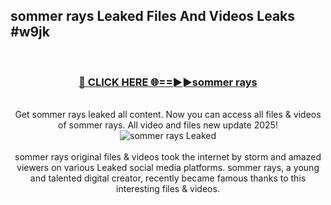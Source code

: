 ## sommer rays Leaked Files And Videos Leaks #w9jk
<br>
<div align="center">
<h3><a href="https://watchclip.my.id/sommer rays" rel="nofollow">🔴 CLICK HERE 🌐==►►sommer rays</a></h3>
<br>
Get sommer rays leaked all content. Now you can access all files & videos of sommer rays. All video and files new update 2025!
<br>
<a href="https://watchclip.my.id/sommer rays" rel="nofollow" data-target="animated-image.originalLink"><img src="https://i.ibb.co.com/WyWwxjT/player-gif2.gif" alt="sommer rays Leaked" style="max-width: 100%; display: inline-block;" data-target="animated-image.originalImage"></a>
<br><br>
sommer rays original files & videos took the internet by storm and amazed viewers on various Leaked social media platforms. sommer rays, a young and talented digital creator, recently became famous thanks to this interesting files & videos.
</div>
<br>